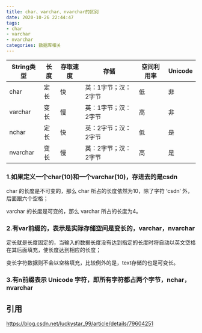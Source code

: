 ```yaml
---
title: char、varchar、nvarchar的区别
date: 2020-10-26 22:44:47
tags: 
- char
- varchar
- nvarchar
categories: 数据库相关
---
```


| String类型 | 长度 | 存取速度 | 存储                 | 空间利用率 | Unicode |
| ---------- | ---- | -------- | -------------------- | ---------- | ------- |
| char       | 定长 | 快       | 英：1字节；汉：2字节 | 低         | 非      |
| varchar    | 变长 | 慢       | 英：1字节；汉：2字节 | 高         | 非      |
| nchar      | 定长 | 快       | 英：2字节；汉：2字节 | 低         | 是      |
| nvarchar   | 变长 | 慢       | 英：2字节；汉：2字节 | 高         | 是      |

### 1.如果定义一个char(10)和一个varchar(10)，存进去的是csdn

char 的长度是不可变的，那么 char 所占的长度依然为10，除了字符 ‘csdn’ 外，后面跟六个空格；

varchar 的长度是可变的，那么 varchar 所占的长度为4。

### 2.有var前缀的，表示是实际存储空间是变长的，varchar，nvarchar

定长就是长度固定的，当输入的数据长度没有达到指定的长度时将自动以英文空格在其后面填充，使长度达到相应的长度；

变长字符数据则不会以空格填充，比较例外的是，text存储的也是可变长。

### 3.有n前缀表示 Unicode 字符，即所有字符都占两个字节，nchar，nvarchar

## 引用

https://blog.csdn.net/luckystar_99/article/details/79604251